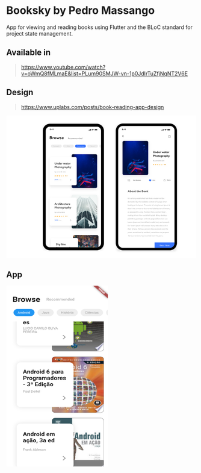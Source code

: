 # Booksky by Pedro Massango
App for viewing and reading books using Flutter and the BLoC standard for project state management.

## Available in
> https://www.youtube.com/watch?v=oWmQ8fMLmaE&list=PLum90SMJW-vn-1p0JdIrTuZfjNqNT2V6E

## Design
> https://www.uplabs.com/posts/book-reading-app-design

![](./image/preview.jpg)

## App
<img src="./image/Screenshot_1578014619.png" width="270" height="480">
